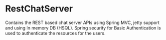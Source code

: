 RestChatServer
===================

Contains the REST based chat server APIs using Spring MVC, jetty support and using In memory DB (HSQL).  Spring security for Basic Authentication is used to authenticate the resources for the users.
